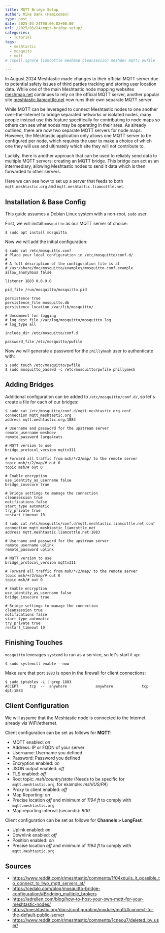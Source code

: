 ```yaml
---
title: MQTT Bridge Setup
author: Mike Dank (Famicoman)
type: post
date: 2025-03-24T00:00:02+00:00
url: /2025/03/24/mqtt-bridge-setup/
categories:
  - Tutorial
tags:
  - meshtastic
  - mosquito
  - mqtt
# cspell:ignore liamcottle meshmap cleansession meshdev mqttv pwfile

---
```


In August 2024 Meshtastic made changes to their official MQTT server due to potential safety issues of third parties tracking and storing user location data. While one of the main Meshtastic node mapping websites [meshmap.net](https://meshmap.net/) continues to rely on the official MQTT server, another popular site [meshtastic.liamcottle.net](https://meshtastic.liamcottle.net/) now runs their own separate MQTT server.

While MQTT can be leveraged to connect Meshtastic nodes to one another over-the-Internet to bridge separated networks or isolated nodes, many people instead use this feature specifically for contributing to node maps so others can see what nodes may be operating in their area. As already outlined, there are now two separate MQTT servers for node maps. However, the Meshtastic application only allows one MQTT server to be configured per node, which requires the user to make a choice of which one they will use and ultimately which site they will not contribute to.

Luckily, there is another approach that can be used to reliably send data to multiple MQTT servers: creating an MQTT bridge. This bridge can act as an intermediary, allowing Meshtastic nodes to send it data which is then forwarded to other servers.

Here we can see how to set up a server that feeds to both `mqtt.meshtastic.org` and `mqtt.meshtastic.liamcottle.net`.

## Installation & Base Config

This guide assumes a Debian Linux system with a non-root, `sudo` user.

First, we will install `mosquitto` as our MQTT server of choice:

```
$ sudo apt install mosquitto
```

Now we will add the initial configuration:

```
$ sudo cat /etc/mosquitto.conf
# Place your local configuration in /etc/mosquitto/conf.d/
#
# A full description of the configuration file is at
# /usr/share/doc/mosquitto/examples/mosquitto.conf.example
allow_anonymous false

listener 1883 0.0.0.0

pid_file /run/mosquitto/mosquitto.pid

persistence true
persistence_file mosquitto.db
persistence_location /var/lib/mosquitto/

# Uncomment for logging
# log_dest file /var/log/mosquitto/mosquitto.log
# log_type all

include_dir /etc/mosquitto/conf.d

password_file /etc/mosquitto/pwfile
```

Now we will generate a password for the `phillymesh` user to authenticate with:

```
$ sudo touch /etc/mosquitto/pwfile
$ sudo mosquitto_passwd -c /etc/mosquitto/pwfile phillymesh
```

## Adding Bridges

Additional configuration can be added to `/etc/mosquitto/conf.d/`, so let's create a file for each of our bridges:

```
$ sudo cat /etc/mosquitto/conf.d/mqtt.meshtastic.org.conf
connection mqtt_meshtastic.org
address mqtt.meshtastic.org:1883

# Username and password for the upstream server
remote_username meshdev
remote_password large4cats

# MQTT version to use
bridge_protocol_version mqttv311

# Forward all traffic from msh/*/2/map/ to the remote server
topic msh/+/2/map/# out 0
topic msh/# out 0

# Enable encryption
use_identity_as_username false
bridge_insecure true

# Bridge settings to manage the connection
cleansession true
notifications false
start_type automatic
try_private true
restart_timeout 10
```

```
$ sudo cat /etc/mosquitto/conf.d/mqtt.meshtastic.liamcottle.net.conf
connection mqtt_meshtastic_liamcottle_net
address mqtt.meshtastic.liamcottle.net:1883

# Username and password for the upstream server
remote_username uplink
remote_password uplink

# MQTT version to use
bridge_protocol_version mqttv311

# Forward all traffic from msh/*/2/map/ to the remote server
topic msh/+/2/map/# out 0
topic msh/# out 0

# Enable encryption
use_identity_as_username false
bridge_insecure true

# Bridge settings to manage the connection
cleansession true
notifications false
start_type automatic
try_private true
restart_timeout 10
```

## Finishing Touches

`mosquitto` leverages `systemd` to run as a service, so let's start it up:

```
$ sudo systemctl enable --now
```

Make sure that port `1883` is open in the firewall for client connections:

```
$ sudo iptables -L | grep 1883
ACCEPT     tcp  --  anywhere             anywhere             tcp dpt:1883
```

## Client Configuration

We will assume that the Meshtastic node is connected to the Internet already via WiFi/ethernet.

Client configuration can be set as follows for **MQTT**:

* MQTT enabled: *on*
* Address: IP or FQDN of your server
* Username: Username you defined
* Password: Password you defined
* Encryption enabled: *on*
* JSON output enabled: *off*
* TLS enabled: *off*
* Root topic: *msh/country/state* (Needs to be specific for `mqtt.meshtastic.org`, for example: *msh/US/PA*)
* Proxy to client enabled: *off*
* Map Reporting: *on*
* Precise location *off* and minimum of *1194 ft* to comply with `mqtt.meshtastic.org`
* Map reporting interval (seconds): *900*

Client configuration can be set as follows for **Channels > LongFast**:

* Uplink enabled: *on*
* Downlink enabled: *off*
* Position enabled: *on*
* Precise location *off* and minimum of *1194 ft* to comply with `mqtt.meshtastic.org`

## Sources

* https://www.reddit.com/r/meshtastic/comments/1f04xdu/is_it_possible_to_connect_to_two_mqtt_servers_at/
* https://cedalo.com/blog/mosquitto-bridge-configuration/#Bridging_multiple_brokers
* https://adrelien.com/blog/how-to-host-your-own-mqtt-for-your-meshtastic-nodes/
* https://meshtastic.org/docs/configuration/module/mqtt/#connect-to-the-default-public-server
* https://www.reddit.com/r/meshtastic/comments/1cneou7/deleted_by_user/
